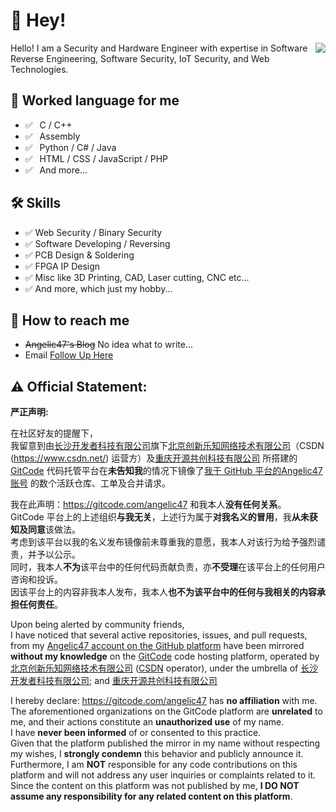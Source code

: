 # 👋 Hey!

<img align="right" src="https://github-readme-stats.vercel.app/api?username=Angelic47&show_icons=true&title_color=ff2686&icon_color=ff2686&text_color=403339&bg_color=ffffff&hide_title=false" />

Hello! I am a Security and Hardware Engineer with expertise in Software Reverse Engineering, Software Security, IoT Security, and Web Technologies.

## 💬 Worked language for me

- ✅ ⁠ ⁢⁣⁡⁠ ⁢⁣⁡C / C++ 
- ✅ ⁠ ⁢⁣⁡⁠ ⁢⁣⁡Assembly 
- ✅ ⁠ ⁢⁣⁡⁠ ⁢⁣⁡Python / C# / Java 
- ✅ ⁠ ⁢⁣⁡⁠ ⁢⁣⁡HTML / CSS / JavaScript / PHP 
- ✅ ⁠ ⁢⁣⁡⁠ ⁢⁣⁡And more... 

## 🛠 Skills

- ✅   Web Security / Binary Security 
- ✅   Software Developing / Reversing 
- ✅   PCB Design & Soldering 
- ✅   FPGA IP Design 
- ✅   Misc like 3D Printing, CAD, Laser cutting, CNC etc... 
- ✅   And more, which just my hobby... 

## 📮 How to reach me

- ~~Angelic47's Blog~~ No idea what to write...
- Email [Follow Up Here](mailto:admin@angelic47.com)

## ⚠️ Official Statement: 
**严正声明:**

在社区好友的提醒下，  
我留意到由[长沙开发者科技有限公司](https://www.tianyancha.com/company/3470940218)旗下[北京创新乐知网络技术有限公司](https://www.tianyancha.com/company/3049500520)（CSDN (https://www.csdn.net/) 运营方）及[重庆开源共创科技有限公司](https://www.tianyancha.com/company/5924520331) 所搭建的 [GitCode](https://gitcode.com/) 代码托管平台在**未告知我**的情况下镜像了[我于 GitHub 平台的Angelic47账号](https://github.com/angelic47/) 的数个活跃仓库、工单及合并请求。  

我在此声明：https://gitcode.com/angelic47 和我本人**没有任何关系**。  
GitCode 平台上的上述组织**与我无关**，上述行为属于**对我名义的冒用**，我**从未获知及同意**该做法。  
考虑到该平台以我的名义发布镜像前未尊重我的意愿，我本人对该行为给予强烈谴责，并予以公示。  
同时，我本人**不为**该平台中的任何代码贡献负责，亦**不受理**在该平台上的任何用户咨询和投诉。  
因该平台上的内容非我本人发布，我本人**也不为该平台中的任何与我相关的内容承担任何责任**。  

Upon being alerted by community friends,  
I have noticed that several active repositories, issues, and pull requests,  
from my [Angelic47 account on the GitHub platform](https://github.com/angelic47/) have been mirrored **without my knowledge** on the [GitCode](https://gitcode.com/) code hosting platform, operated by [北京创新乐知网络技术有限公司](https://www.tianyancha.com/company/3049500520) ([CSDN](https://www.csdn.net/) operator), under the umbrella of [长沙开发者科技有限公司](https://www.tianyancha.com/company/3470940218); and [重庆开源共创科技有限公司](https://www.tianyancha.com/company/5924520331)

I hereby declare: https://gitcode.com/angelic47 has **no affiliation** with me.  
The aforementioned organizations on the GitCode platform are **unrelated** to me, and their actions constitute an **unauthorized use** of my name.  
I have **never been informed** of or consented to this practice.  
Given that the platform published the mirror in my name without respecting my wishes, I **strongly condemn** this behavior and publicly announce it.  
Furthermore, I am **NOT** responsible for any code contributions on this platform and will not address any user inquiries or complaints related to it.  
Since the content on this platform was not published by me, **I DO NOT assume any responsibility for any related content on this platform**.  
